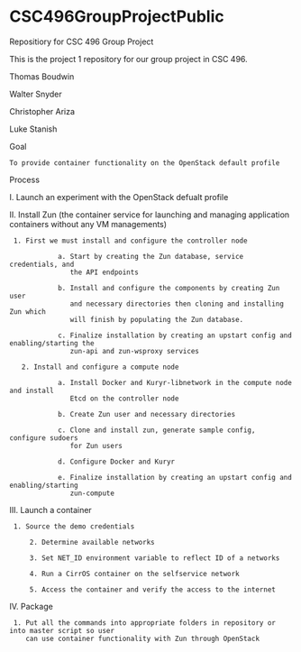 # CSC496GroupProjectPublic
Repositiory for CSC 496 Group Project

This is the project 1 repository for our group project in CSC 496.

Thomas Boudwin

Walter Snyder

Christopher Ariza

Luke Stanish


Goal

	To provide container functionality on the OpenStack default profile


Process

  I.	Launch an experiment with the OpenStack defualt profile
	
  II.	Install Zun (the container service for launching and managing application 
	    containers without any VM managements)
	   
     1. First we must install and configure the controller node 
		   
			    a. Start by creating the Zun database, service credentials, and
			       the API endpoints
			
			    b. Install and configure the components by creating Zun user 
			       and necessary directories then cloning and installing Zun which
			       will finish by populating the Zun database.
		   
			    c. Finalize installation by creating an upstart config and enabling/starting the
			       zun-api and zun-wsproxy services
		
	   2. Install and configure a compute node
		
			    a. Install Docker and Kuryr-libnetwork in the compute node and install
			       Etcd on the controller node
			
			    b. Create Zun user and necessary directories 
			
			    c. Clone and install zun, generate sample config, configure sudoers 
			       for Zun users
			   
			    d. Configure Docker and Kuryr 
			
			    e. Finalize installation by creating an upstart config and enabling/starting
			       zun-compute
			   
  III. Launch a container
	
     1. Source the demo credentials
		
		 2. Determine available networks
		
		 3. Set NET_ID environment variable to reflect ID of a networks
		
		 4. Run a CirrOS container on the selfservice network
		
		 5. Access the container and verify the access to the internet
     
  IV. Package
  
     1. Put all the commands into appropriate folders in repository or into master script so user
        can use container functionality with Zun through OpenStack 

